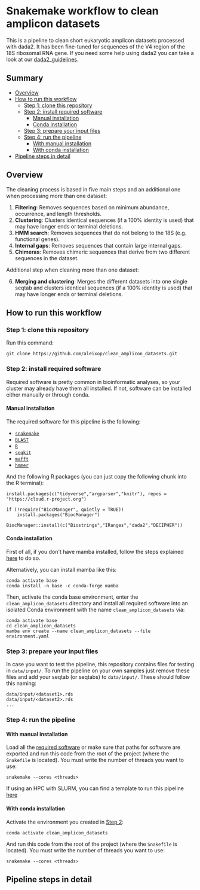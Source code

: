 # Snakemake workflow to clean amplicon datasets

This is a pipeline to clean short eukaryotic amplicon datasets processed with dada2. It has been fine-tuned for sequences of the V4 region of the 18S ribosomal RNA gene. If you need some help using dada2 you can take a look at our [dada2_guidelines](https://github.com/adriaaula/dada2_guidelines).

## Summary

- [Overview](#overview)
- [How to run this workflow](#how-to-run-this-workflow)
  - [Step 1: clone this repository](#step-1-clone-this-repository)
  - [Step 2: install required software](#step-2-install-required-software)
    - [Manual installation](#manual-installation)
    - [Conda installation](#conda-installation)
  - [Step 3: prepare your input files](#step-3-prepare-your-input-files)
  - [Step 4: run the pipeline](#step-4-run-the-pipeline)
    - [With manual installation](#with-manual-installation)
    - [With conda installation](#with-conda-installation)
- [Pipeline steps in detail](#pipeline-steps-in-detail)

## Overview

The cleaning process is based in five main steps and an additional one when processing more than one dataset:

1. **Filtering**: Removes sequences based on minimum abundance, occurrence, and length thresholds.
2. **Clustering**: Clusters identical sequences (if a 100% identity is used) that may have longer ends or terminal deletions.
3. **HMM search**: Removes sequences that do not belong to the 18S (e.g. functional genes).
4. **Internal gaps**: Removes sequences that contain large internal gaps.
5. **Chimeras**: Removes chimeric sequences that derive from two different sequences in the dataset.

Additional step when cleaning more than one dataset:

6. **Merging and clustering**: Merges the different datasets into one single seqtab and clusters identical sequences (if a 100% identity is used) that may have longer ends or terminal deletions.

## How to run this workflow

### Step 1: clone this repository

Run this command:

```
git clone https://github.com/aleixop/clean_amplicon_datasets.git
```

### Step 2: install required software

Required software is pretty common in bioinformatic analyses, so your cluster may already have them all installed. If not, software can be installed either manually or through conda.

#### Manual installation

The required software for this pipeline is the following:

- [`snakemake`](https://snakemake.readthedocs.io/en/stable/getting_started/installation.html)
- [`BLAST`](https://ftp.ncbi.nlm.nih.gov/blast/executables/blast+/LATEST/)
- [`R`](https://cran.r-project.org/)
- [`seqkit`](https://bioinf.shenwei.me/seqkit/download/)
- [`mafft`](https://mafft.cbrc.jp/alignment/software/)
- [`hmmer`](http://hmmer.org/download.html)

And the following R packages (you can just copy the following chunk into the R terminal):

```
install.packages(c("tidyverse","argparser","knitr"), repos = "https://cloud.r-project.org")

if (!require("BiocManager", quietly = TRUE))
    install.packages("BiocManager")

BiocManager::install(c("Biostrings","IRanges","dada2","DECIPHER"))

```

#### Conda installation

First of all, if you don't have mamba installed, follow the steps explained [here](https://snakemake.readthedocs.io/en/stable/tutorial/setup.html#step-1-installing-miniforge) to do so. 

Alternatively, you can install mamba like this:

```
conda activate base
conda install -n base -c conda-forge mamba
```

Then, activate the conda base environment, enter the `clean_amplicon_datasets` directory and install all required software into an isolated Conda environment with the name `clean_amplicon_datasets` via:

```
conda activate base
cd clean_amplicon_datasets
mamba env create --name clean_amplicon_datasets --file environment.yaml
```

### Step 3: prepare your input files

In case you want to test the pipeline, this repository contains files for testing in `data/input/`. To run the pipeline on your own samples just remove these files and add your seqtab (or seqtabs) to `data/input/`. These should follow this naming:

```
data/input/<dataset1>.rds
data/input/<dataset2>.rds
...
```

### Step 4: run the pipeline

#### With manual installation

Load all the [required software](#manual-installation) or make sure that paths for software are exported and run this code from the root of the project (where the `Snakefile` is located). You must write the number of threads you want to use:

```
snakemake --cores <threads>
```

If using an HPC with SLURM, you can find a template to run this pipeline [here](scripts/clean_amplicon_datasets.sh)

#### With conda installation

Activate the environment you created in [Step 2](#conda-installation):

```
conda activate clean_amplicon_datasets
```

And run this code from the root of the project (where the `Snakefile` is located). You must write the number of threads you want to use:

```
snakemake --cores <threads>
```

## Pipeline steps in detail